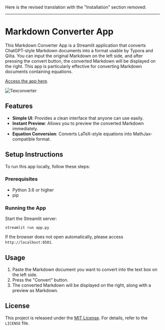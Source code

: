 Here is the revised translation with the "Installation" section removed:

---

# Markdown Converter App

This Markdown Converter App is a Streamlit application that converts ChatGPT-style Markdown documents into a format usable by Typora and Qiita. You can input the original Markdown on the left side, and after pressing the convert button, the converted Markdown will be displayed on the right. This app is particularly effective for converting Markdown documents containing equations.

[Access the app here](https://texconverter.streamlit.app/).

![Texconverter](https://github.com/user-attachments/assets/a143187d-b48f-4fe1-9a6c-2d28d6561cf9)

## Features

- **Simple UI**: Provides a clean interface that anyone can use easily.
- **Instant Preview**: Allows you to preview the converted Markdown immediately.
- **Equation Conversion**: Converts LaTeX-style equations into MathJax-compatible format.

## Setup Instructions

To run this app locally, follow these steps:

### Prerequisites

- Python 3.6 or higher
- pip

### Running the App

Start the Streamlit server:
```
streamlit run app.py
```
If the browser does not open automatically, please access `http://localhost:8501`.

## Usage

1. Paste the Markdown document you want to convert into the text box on the left side.
2. Press the "Convert" button.
3. The converted Markdown will be displayed on the right, along with a preview as Markdown.

## License

This project is released under the [MIT License](LICENSE). For details, refer to the `LICENSE` file.
